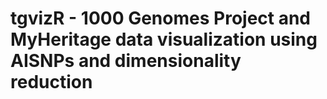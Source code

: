 # tgvizR - 1000 Genomes Project and MyHeritage data visualization using AISNPs and dimensionality reduction
